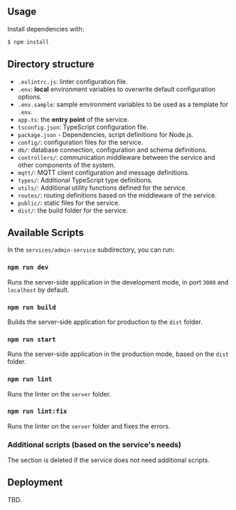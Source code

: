 ## Usage

Install dependencies with:

```bash
$ npm install
```

## Directory structure

- `.eslintrc.js`: linter configuration file.
- `.env`: **local** environment variables to overwrite default configuration options.
- `.env.sample`: sample environment variables to be used as a template for `.env`.
- `app.ts`: the **entry point** of the service.
- `tsconfig.json`: TypeScript configuration file.
- `package.json` - Dependencies, script definitions for Node.js.
- `config/`: configuration files for the service.
- `db/`: database connection, configuration and schema definitions.
- `controllers/`: communication middleware between the service and other components of the system.
- `mqtt/`: MQTT client configuration and message definitions.
- `types/`: Additional TypeScript type definitions.
- `utils/`: Additional utility functions defined for the service.
- `routes/`: routing definitions based on the middleware of the service.
- `public/`: static files for the service.
- `dist/`: the build folder for the service.

## Available Scripts

In the `services/admin-service` subdirectory, you can run:

### `npm run dev`

Runs the server-side application in the development mode, in port `3000` and `localhost` by default.

### `npm run build`

Builds the server-side application for production to the `dist` folder.

### `npm run start`

Runs the server-side application in the production mode, based on the `dist` folder.

### `npm run lint`

Runs the linter on the `server` folder.

### `npm run lint:fix`

Runs the linter on the `server` folder and fixes the errors.

### Additional scripts (based on the service's needs)

The section is deleted if the service does not need additional scripts.

## Deployment

TBD.
